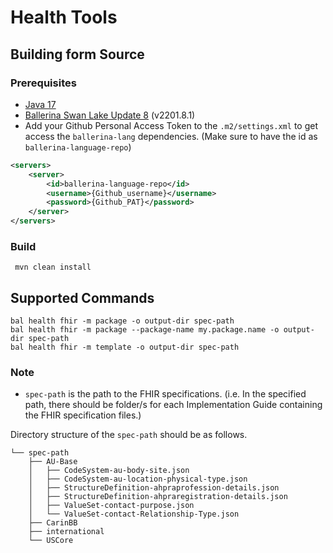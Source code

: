 # Health Tools

## Building form Source
### Prerequisites
- [Java 17](https://openjdk.org/projects/jdk/17/)
- [Ballerina Swan Lake Update 8](https://ballerina.io/downloads/) (v2201.8.1)
- Add your Github Personal Access Token to the `.m2/settings.xml` to get access the `ballerina-lang` dependencies.
  (Make sure to have the id as `ballerina-language-repo`)
```xml
<servers>
    <server>
        <id>ballerina-language-repo</id>
        <username>{Github_username}</username>
        <password>{Github_PAT}</password>
    </server>
</servers>
```
### Build
```shell
 mvn clean install
```

## Supported Commands
```shell\
bal health fhir -m package -o output-dir spec-path
bal health fhir -m package --package-name my.package.name -o output-dir spec-path
bal health fhir -m template -o output-dir spec-path
```
### Note
- `spec-path` is the path to the FHIR specifications. (i.e. In the specified path, there should be folder/s for each 
Implementation Guide containing the FHIR specification files.)

Directory structure of the `spec-path` should be as follows.
```shell
└── spec-path
    ├── AU-Base
    │   ├── CodeSystem-au-body-site.json
    │   ├── CodeSystem-au-location-physical-type.json
    │   ├── StructureDefinition-ahpraprofession-details.json
    │   ├── StructureDefinition-ahpraregistration-details.json
    │   ├── ValueSet-contact-purpose.json
    │   └── ValueSet-contact-Relationship-Type.json
    ├── CarinBB
    ├── international
    └── USCore
```
